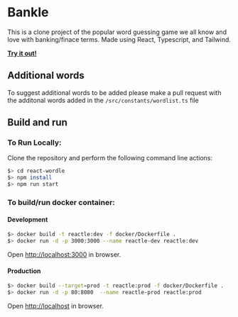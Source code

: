 # Bankle

<!-- Test -->

This is a clone project of the popular word guessing game we all know and love with banking/finace terms. Made using React, Typescript, and Tailwind.

[**Try it out!**](https://bankle.vercel.app/)

## Additional words

To suggest additional words to be added please make a pull request with the additonal words added in the `/src/constants/wordlist.ts` file

## Build and run

### To Run Locally:

Clone the repository and perform the following command line actions:

```bash
$> cd react-wordle
$> npm install
$> npm run start
```

### To build/run docker container:

#### Development

```bash
$> docker build -t reactle:dev -f docker/Dockerfile .
$> docker run -d -p 3000:3000 --name reactle-dev reactle:dev
```

Open [http://localhost:3000](http://localhost:3000) in browser.

#### Production

```bash
$> docker build --target=prod -t reactle:prod -f docker/Dockerfile .
$> docker run -d -p 80:8080  --name reactle-prod reactle:prod
```

Open [http://localhost](http://localhost) in browser.
